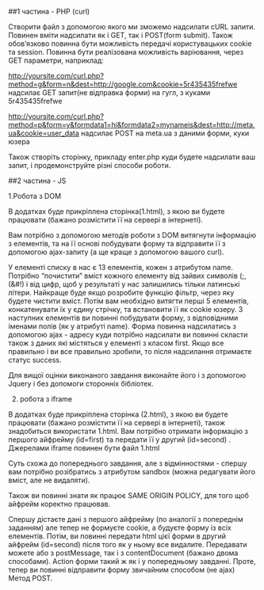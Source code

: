 ##1 частина - PHP (curl)

Створити файл з допомогою якого ми зможемо надсилати cURL запити. Повинен вміти надсилати як і GET, так і POST(form submit). Також обов’язково повинна бути можливість передачі користувацьких cookie та session. Повинна бути реалізована можливість варіювання, через GET параметри, наприклад:

http://yoursite.com/curl.php?method=g&form=n&dest=http://google.com&cookie=5r435435frefwe
надсилає GET запит(не відправка форми) на гугл, з куками 5r435435frefwe

http://yoursite.com/curl.php?method=p&form=y&formdata1=hi&formdata2=mynameis&dest=http://meta.ua&cookie=user_data
надсилає POST на meta.ua з даними форми, куки юзера

Також створіть сторінку, прикладу enter.php куди будете надсилати ваш запит, і продемонструйте різні способи роботи.

##2 частина - JS

1.Робота з DOM

В додатках буде прикріплена сторінка(1.html), з якою ви будете працювати (бажано розмістити її на сервері в інтернеті).

Вам потрібно з допомогою методів роботи з DOM витягнути інформацію з елементів, та на її основі побудувати форму та відправити її з допомогою ajax-запиту  (а ще краще з допомогою вашого curl).

У елементі списку в нас є 13 елементів, кожен з атрибутом name. Потрібно “почистити” вміст кожного елементу від зайвих символів  (;,(&#!)  і від цифр, щоб у результаті у нас залишились тільки латинські літери. Найкраще буде якщо розробите функцію фільтр, через яку будете чистити вміст. Потім вам необхідно витягти перші 5 елементів, конкатенувати їх у єдину стрічку, та встановити її як cookie юзеру. З наступних елементів ви повинні побудувати форму, з відповідними іменами полів (як у атрибуті name). Форма повинна надсилатись з допомогою ajax - адресу куди потрібно надсилати ви повинні скласти також з даних які містяться у елементі з класом first. Якщо все правильно і ви все правильно зробили, то після надсилання  отримаєте статус success.

Для вищої оцінки виконаного завдання виконайте його і з допомогою Jquery і без допомоги сторонніх бібліотек.

2. робота з  iframe

В додатках буде прикріплена сторінка (2.html), з якою ви будете працювати (бажано розмістити її на сервері в інтернеті), також знадобиться використати 1.html.
Вам потрібно отримати інформацію з першого айфрейму (id=first) та передати її у другий (id=second) . Джерелами iframe повинен бути файл 1.html

Суть схожа до попереднього завдання, але з відмінностями - спершу вам потрібно розібратись з атрибутом sandbox (можна редагувати його вміст, але не видаляти).

Також ви повинні знати як працює SAME ORIGIN POLICY, для того щоб айфрейм коректно працював.

Спершу дістаєте дані з першого айфрейму (по аналогії з попереднім заданням) але тепер не формуєте cookie, а будуєте форму із всіх елементів. Потім, ви повинні передати html цієї форми в другий айфрейм (id=second) після того як у ньому все видалите. Передавати можете або з postMessage, так і з contentDocument (бажано двома способами). Action форми такий ж як і у попередньому завданні. Проте, тепер ви повинні відправити форму звичайним способом (не ajax) Метод POST.
